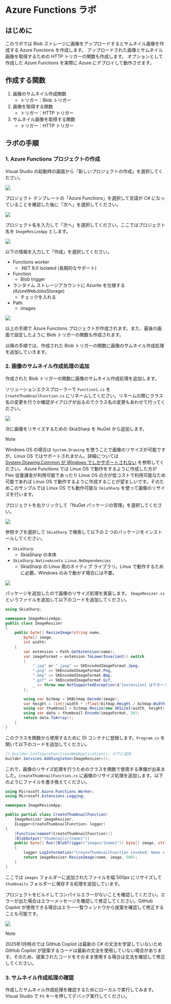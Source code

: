 # Azure Functions ラボ

## はじめに

このラボでは Blob ストレージに画像をアップロードするとサムネイル画像を作成する Azure Functions を作成します。
アップロードされた画像とサムネイル画像を取得するための HTTP トリガーの関数も作成します。
オプションとして作成した Azure Functions を実際に Azure にデプロイして動作させます。

## 作成する関数

1. 画像のサムネイル作成関数
   - トリガー：Blob トリガー
2. 画像を取得する関数
   - トリガー：HTTP トリガー
3. サムネイル画像を取得する関数
   - トリガー：HTTP トリガー

## ラボの手順

### 1. Azure Functions プロジェクトの作成

Visual Studio の起動時の画面から「新しいプロジェクトの作成」を選択してください。

![](images/2025-01-24-18-51-59.png)

プロジェクト テンプレートの「Azure Functions」を選択して言語が C# になっていることを確認した後に「次へ」を選択してください。

![](images/2025-01-24-18-54-17.png)

プロジェクト名を入力して「次へ」を選択してください。ここではプロジェクト名を `ImageResizeApp` とします。

![](images/2025-01-25-13-03-26.png)

以下の情報を入力して「作成」を選択してください。

- Functions worker
  - .NET 8.0 Isolated (長期的なサポート)
- Function
  - Blob trigger
- ランタイム ストレージアカウントに Azurite を仕様する (AzureWebJobsStorage)
  - チェックを入れる
- Path
  - images

![](images/2025-01-25-14-42-22.png)

以上の手順で Azure Functions プロジェクトが作成されます。また、最後の画面で設定したように Blob トリガーの関数も作成されます。

以降の手順では、作成された Blob トリガーの関数に画像のサムネイル作成処理を追加していきます。

### 2. 画像のサムネイル作成処理の追加

作成された Blob トリガーの関数に画像のサムネイル作成処理を追加します。

ソリューションエクスプローラーで `Function1.cs` を `CreateThumbnailFunction.cs` にリネームしてください。リネームの際にクラス名の変更を行うか確認ダイアログが出るのでクラス名の変更もあわせて行ってください。

![](images/2025-01-25-14-57-20.png)

次に画像をリサイズするための SkiaSharp を NuGet から追加します。

> [!NOTE]
> Windows OS の場合は `System.Drawing` を使うことで画像のリサイズが可能ですが、Linux OS ではサポートされません。詳細については [System.Drawing.Common が Windows でしかサポートされない](https://learn.microsoft.com/ja-jp/dotnet/core/compatibility/core-libraries/6.0/system-drawing-common-windows-only) を参照してください。
> Azure Functions では Linux OS で動作をするように作成した方が Flex 従量課金が利用可能であったり Linux OS の方が低コストで利用可能なため可能であれば Linux OS で動作するように作成することが望ましいです。そのためこのサンプルでは Linux OS でも動作可能な `SkiaSharp` を使って画像のリサイズを行います。

プロジェクトを右クリックして「NuGet パッケージの管理」を選択してください。

![](images/2025-01-25-15-23-39.png)

参照タブを選択して `SkiaSharp` で検索して以下の 2 つのパッケージをインストールしてください。

- `SkiaSharp`
  - SkiaSharp の本体
- `SkiaSharp.NativeAssets.Linux.NoDependencies`
  - SkiaSharp の Linux 用のネイティブ ライブラリ。Linux で動作するために必要。Windows のみで動かす場合には不要。

![](images/2025-01-25-15-47-42.png)

パッケージを追加したので画像のリサイズ処理を実装します。
`ImageResizer.cs` というファイルを追加して以下のコードを追加してください。

```csharp:ImageResizer.cs
using SkiaSharp;

namespace ImageResizeApp;
public class ImageResizer
{
    public byte[] ResizeImage(string name, 
        byte[] image, 
        int width)
    {
        var extension = Path.GetExtension(name);
        var imageFormat = extension.ToLowerInvariant() switch
        {
            ".jpg" or ".jpeg" => SKEncodedImageFormat.Jpeg,
            ".png" => SKEncodedImageFormat.Png,
            ".bmp" => SKEncodedImageFormat.Bmp,
            ".gif" => SKEncodedImageFormat.Gif,
            _ => throw new NotSupportedException($"{extension} はサポートされていません。")
        };

        using var bitmap = SKBitmap.Decode(image);
        var height = (int)(width * (float)bitmap.Height / bitmap.Width);
        using var thumbnail = bitmap.Resize(new SKSizeI(width, height), SKSamplingOptions.Default);
        using var data = thumbnail.Encode(imageFormat, 50);
        return data.ToArray();
    }
}
```

このクラスを関数から使用するために DI コンテナに登録します。`Program.cs` を開いて以下のコードを追加してください。

```csharp:Program.cs
// builder.ConfigureFunctionsWebApplication(); の下に追加
builder.Services.AddSingleton<ImageResizer>();
```

これで、画像のリサイズ処理を行うためのクラスを関数で使用する準備が出来ました。`CreateThumbnailFunction.cs` に画像のリサイズ処理を追加します。以下のようにファイルを書き換えてください。

```csharp:CreateThumbnailFunction.cs
using Microsoft.Azure.Functions.Worker;
using Microsoft.Extensions.Logging;

namespace ImageResizeApp;

public partial class CreateThumbnailFunction(
    ImageResizer imageResizer,
    ILogger<CreateThumbnailFunction> logger)
{
    [Function(nameof(CreateThumbnailFunction))]
    [BlobOutput("thumbnails/{name}")]
    public byte[] Run([BlobTrigger("images/{name}")] byte[] image, string name)
    {
        logger.LogInformation("CreateThumbnailFunction invoked: Name = {name}", name);
        return imageResizer.ResizeImage(name, image, 500);
    }
}
```

ここでは `images` フォルダーに追加されたファイルを幅 500px にリサイズして `thumbnails` フォルダーに保存する処理を追加しています。

プロジェクトをビルドしてコンパイルエラーがないことを確認してください。エラーが出た場合はエラーメッセージを確認して修正してください。GitHub Copilot が使用できる場合はエラー一覧ウィンドウから提案を確認して修正することも可能です。

![](images/2025-01-25-17-05-43.png)

> [!NOTE]
> 2025年1月時点では GitHub Copilot は最新の C# の文法を学習していないため GitHub Copilot が提案するコードは最新の文法を使用していない場合があります。そのため、提案されたコードをそのまま使用する場合は文法を確認して修正してください。

### 3. サムネイル作成処理の確認

作成したサムネイル作成処理を確認するためにローカルで実行してみます。Visual Studio で `F5` キーを押してデバッグ実行してください。
